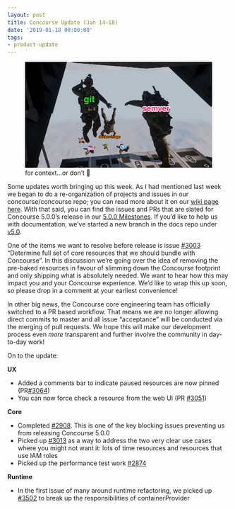 ```yaml
---
layout: post
title: Concourse Update (Jan 14–18)
date: '2019-01-18 00:00:00'
tags:
- product-update
---
```


<figure class="kg-card kg-image-card kg-card-hascaption"><img src="/assets/images/downloaded_images/Concourse-Update--Jan-14-18-/1-6MKC6FrHvi5u_9yZCklyeA.png" class="kg-image" alt loading="lazy"><figcaption> for context…or don’t 🤷</figcaption></figure>

Some updates worth bringing up this week. As I had mentioned last week we began to do a re-organization of projects and issues in our concourse/concourse repo; you can read more about it on our [wiki page here](https://github.com/concourse/concourse/wiki/How-Issues-are-Managed). With that said, you can find the issues and PRs that are slated for Concourse 5.0.0’s release in our [5.0.0 Milestones](https://github.com/concourse/concourse/milestone/33). If you’d like to help us with documentation, we’ve started a new branch in the docs repo under [v5.0](https://github.com/concourse/docs/tree/v5.0).

One of the items we want to resolve before release is issue [#3003](https://github.com/concourse/concourse/issues/3003) “Determine full set of core resources that we should bundle with Concourse”. In this discussion we’re going over the idea of removing the pre-baked resources in favour of slimming down the Concourse footprint and only shipping what is absolutely needed. We want to hear how this may impact you and your Concourse experience. We’d like to wrap this up soon, so please drop in a comment at your earliest convenience!

In other big news, the Concourse core engineering team has officially switched to a PR based workflow. That means we are no longer allowing direct commits to master and all issue “acceptance” will be conducted via the merging of pull requests. We hope this will make our development process even _more_ transparent and further involve the community in day-to-day work!

On to the update:

**UX**

- Added a comments bar to indicate paused resources are now pinned (PR[#3064](https://github.com/concourse/concourse/pull/3064))
- You can now force check a resource from the web UI (PR [#3051](https://github.com/concourse/concourse/pull/3051))

**Core**

- Completed [#2908](https://github.com/concourse/concourse/issues/2908). This is one of the key blocking issues preventing us from releasing Concourse 5.0.0
- Picked up [#3013](https://github.com/concourse/concourse/issues/3013) as a way to address the two very clear use cases where you might not want it: lots of time resources and resources that use IAM roles
- Picked up the performance test work [#2874](https://github.com/concourse/concourse/issues/2874)

**Runtime**

- In the first issue of many around runtime refactoring, we picked up [#3502](https://github.com/concourse/concourse/issues/3052) to break up the responsibilities of containerProvider
